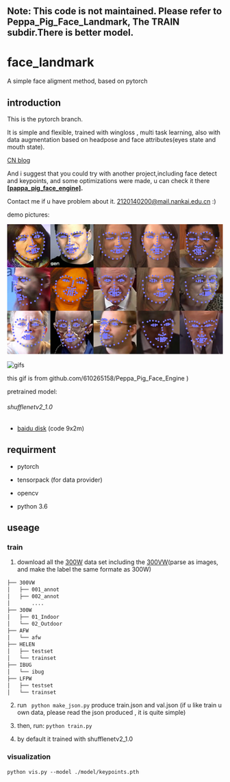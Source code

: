 ## Note: This code is not maintained. Please refer to Peppa_Pig_Face_Landmark, The TRAIN subdir.There is better model.
# face_landmark
A simple face aligment method, based on pytorch


## introduction
This is the pytorch branch.
 
It is simple and flexible, trained with wingloss , multi task learning, also with data augmentation based on headpose and face attributes(eyes state and mouth state).

[CN blog](https://blog.csdn.net/qq_35606924/article/details/99711208)

And i suggest that you could try with another project,including face detect and keypoints, and some optimizations were made, u can check it there **[[pappa_pig_face_engine]](https://github.com/610265158/Peppa_Pig_Face_Engine).**

Contact me if u have problem about it. 2120140200@mail.nankai.edu.cn :)

demo pictures:

![samples](https://github.com/610265158/face_landmark/blob/master/figures/tmp_screenshot_18.08.20192.png)

![gifs](https://github.com/610265158/Peppa_Pig_Face_Engine/blob/master/figure/sample.gif)

this gif is from github.com/610265158/Peppa_Pig_Face_Engine )

pretrained model:

###### shufflenetv2_1.0  
+ [baidu disk](https://pan.baidu.com/s/1MK3wI0nrZUOA8yU0ChWvBw)  (code 9x2m)



## requirment

+ pytorch

+ tensorpack (for data provider)

+ opencv

+ python 3.6


## useage

### train

1. download all the [300W](https://ibug.doc.ic.ac.uk/resources/facial-point-annotations/) data set including the [300VW](https://ibug.doc.ic.ac.uk/resources/300-VW/)(parse as images, and make the label the same formate as 300W)
```
├── 300VW
│   ├── 001_annot
│   ├── 002_annot
│       ....
├── 300W
│   ├── 01_Indoor
│   └── 02_Outdoor
├── AFW
│   └── afw
├── HELEN
│   ├── testset
│   └── trainset
├── IBUG
│   └── ibug
├── LFPW
│   ├── testset
│   └── trainset
```

2. run ` python make_json.py` produce train.json and val.json
(if u like train u own data, please read the json produced , it is quite simple)

3. then, run:  `python train.py`

4. by default it trained with shufflenetv2_1.0


### visualization

```
python vis.py --model ./model/keypoints.pth
```









